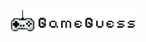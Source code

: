 <img src="https://raw.githubusercontent.com/FabiomtGoncalves/GameGuess/master/github-imgs/logo.png?raw=true" width="200" align="center">

